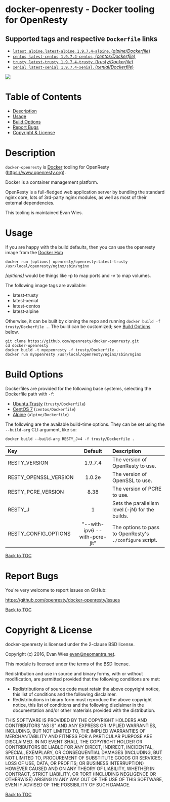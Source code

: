 # docker-openresty - Docker tooling for OpenResty

## Supported tags and respective `Dockerfile` links

-	[`latest`, `alpine`, `latest-alpine`, `1.9.7.4-alpine`,  (*alpine/Dockerfile*)](https://github.com/openresty/docker-openresty/blob/ecb3a1acd111686e32f79504a8c8d96d8b579fbb/alpine/Dockerfile)
-	[`centos`, `latest-centos`, `1.9.7.4-centos`,  (*centos/Dockerfile*)](https://github.com/openresty/docker-openresty/blob/ecb3a1acd111686e32f79504a8c8d96d8b579fbb/centos/Dockerfile)
-	[`trusty`, `latest-trusty`, `1.9.7.4-trusty`,  (*trusty/Dockerfile*)](https://github.com/openresty/docker-openresty/blob/ecb3a1acd111686e32f79504a8c8d96d8b579fbb/trusty/Dockerfile)
-	[`xenial`, `latest-xenial`, `1.9.7.4-xenial`,  (*xenial/Dockerfile*)](https://github.com/openresty/docker-openresty/blob/ecb3a1acd111686e32f79504a8c8d96d8b579fbb/xenial/Dockerfile)

[![](https://imagelayers.io/badge/openresty/openresty:latest.svg)](https://imagelayers.io/?images=openresty/openresty:latest 'Get your own badge on imagelayers.io')


Table of Contents
=================

* [Description](#description)
* [Usage](#usage)
* [Build Options](#build-options)
* [Report Bugs](#report-bugs)
* [Copyright & License](#copyright--license)

Description
===========

`docker-openresty` is [Docker](https://www.docker.com) tooling for OpenResty (https://www.openresty.org).

Docker is a container management platform.

OpenResty is a full-fledged web application server by bundling the standard nginx core,
lots of 3rd-party nginx modules, as well as most of their external dependencies.

This tooling is maintained Evan Wies.

Usage
=====

If you are happy with the build defaults, then you can use the openresty image from the [Docker Hub](https://hub.docker.com/r/openresty/openresty/)

```
docker run [options] openresty/openresty:latest-trusty /usr/local/openresty/nginx/sbin/nginx
```

*[options]* would be things like -p to map ports and -v to map volumes.

The following image tags are available:

 * latest-trusty
 * latest-xenial
 * latest-centos
 * latest-alpine

Otherwise, it can be built by cloning the repo and running `docker build -f trusty/Dockerfile .`. The build can be customized; see [Build Options](#build-options) below.

```
git clone https://github.com/openresty/docker-openresty.git
cd docker-openresty
docker build -t myopenresty -f trusty/Dockerfile .
docker run myopenresty /usr/local/openresty/nginx/sbin/nginx
```

Build Options
=============

Dockerfiles are provided for the following base systems, selecting the Dockerfile path with `-f`:

 * [Ubuntu Trusty](https://github.com/openresty/docker-openresty/blob/master/trusty/Dockerfile) (`trusty/Dockerfile`)
 * [CentOS 7](https://github.com/openresty/docker-openresty/blob/master/centos/Dockerfile) (`centos/Dockerfile`)
 * [Alpine](https://github.com/openresty/docker-openresty/blob/master/alpine/Dockerfile) (`alpine/Dockerfile`)

The following are the available build-time options. They can be set using the `--build-arg` CLI argument, like so:

```
docker build --build-arg RESTY_J=4 -f trusty/Dockerfile .
```

| Key | Default | Description |
:----- | :-----: |:----------- |
|RESTY_VERSION | 1.9.7.4 | The version of OpenResty to use. |
|RESTY_OPENSSL_VERSION | 1.0.2e | The version of OpenSSL to use. |
|RESTY_PCRE_VERSION | 8.38 | The version of PCRE to use. |
|RESTY_J | 1 | Sets the parallelism level (-jN) for the builds. |
|RESTY_CONFIG_OPTIONS | "--with-ipv6 --with-pcre-jit" | The options to pass to OpenResty's `./configure` script. |

[Back to TOC](#table-of-contents)

Report Bugs
===========

You're very welcome to report issues on GitHub:

https://github.com/openresty/docker-openresty/issues

[Back to TOC](#table-of-contents)

Copyright & License
===================

docker-openresty is licensed under the 2-clause BSD license.

Copyright (c) 2016, Evan Wies <evan@neomantra.net>.

This module is licensed under the terms of the BSD license.

Redistribution and use in source and binary forms, with or without modification, are permitted provided that the following conditions are met:

* Redistributions of source code must retain the above copyright notice, this list of conditions and the following disclaimer.
* Redistributions in binary form must reproduce the above copyright notice, this list of conditions and the following disclaimer in the documentation and/or other materials provided with the distribution.

THIS SOFTWARE IS PROVIDED BY THE COPYRIGHT HOLDERS AND CONTRIBUTORS "AS IS" AND ANY EXPRESS OR IMPLIED WARRANTIES, INCLUDING, BUT NOT LIMITED TO, THE IMPLIED WARRANTIES OF MERCHANTABILITY AND FITNESS FOR A PARTICULAR PURPOSE ARE DISCLAIMED. IN NO EVENT SHALL THE COPYRIGHT HOLDER OR CONTRIBUTORS BE LIABLE FOR ANY DIRECT, INDIRECT, INCIDENTAL, SPECIAL, EXEMPLARY, OR CONSEQUENTIAL DAMAGES (INCLUDING, BUT NOT LIMITED TO, PROCUREMENT OF SUBSTITUTE GOODS OR SERVICES; LOSS OF USE, DATA, OR PROFITS; OR BUSINESS INTERRUPTION) HOWEVER CAUSED AND ON ANY THEORY OF LIABILITY, WHETHER IN CONTRACT, STRICT LIABILITY, OR TORT (INCLUDING NEGLIGENCE OR OTHERWISE) ARISING IN ANY WAY OUT OF THE USE OF THIS SOFTWARE, EVEN IF ADVISED OF THE POSSIBILITY OF SUCH DAMAGE.

[Back to TOC](#table-of-contents)
